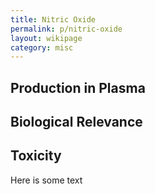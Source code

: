 ```yaml
---
title: Nitric Oxide
permalink: p/nitric-oxide
layout: wikipage
category: misc
---
```


Production in Plasma
--------------------

Biological Relevance
--------------------

Toxicity
--------

Here is some text
